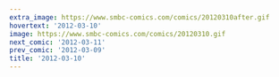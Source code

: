 ```yaml
---
extra_image: https://www.smbc-comics.com/comics/20120310after.gif
hovertext: '2012-03-10'
image: https://www.smbc-comics.com/comics/20120310.gif
next_comic: '2012-03-11'
prev_comic: '2012-03-09'
title: '2012-03-10'
---
```


